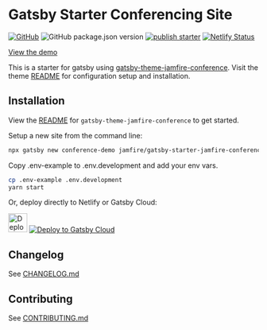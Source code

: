 # Gatsby Starter Conferencing Site

[![GitHub](https://img.shields.io/github/license/jamfire/jamfire?style=flat)](https://github.com/jamfire/jamfire/blob/master/packages/gatsby-starter-jamfire-conference/LICENSE) ![GitHub package.json version](https://img.shields.io/github/package-json/v/jamfire/gatsby-starter-jamfire-conference) [![publish starter](https://github.com/jamfire/jamfire/actions/workflows/publish-starters.yml/badge.svg)](https://github.com/jamfire/jamfire/actions/workflows/publish-starters.yml)  [![Netlify Status](https://img.shields.io/netlify/6b0b0a47-5646-4cdb-b887-8cc2240275f5)](https://app.netlify.com/sites/jamfireconference/deploys)

[View the demo](https://conference.jamfire.io)

This is a starter for gatsby using [gatsby-theme-jamfire-conference](https://github.com/jamfire/gatsby-theme-jamfire-conference). Visit the theme [README](https://github.com/jamfire/gatsby-theme-jamfire-conference/blob/master/README.md) for configuration setup and installation.

## Installation

View the [README](https://github.com/jamfire/gatsby-theme-jamfire-conference/blob/master/README.md#environment-configuration) for `gatsby-theme-jamfire-conference` to get started.

Setup a new site from the command line:

```bash
npx gatsby new conference-demo jamfire/gatsby-starter-jamfire-conference
```

Copy .env-example to .env.development and add your env vars.

```bash
cp .env-example .env.development
yarn start
```

Or, deploy directly to Netlify or Gatsby Cloud:

[<img src="https://www.netlify.com/img/deploy/button.svg" alt="Deploy to Netlify" height="38">](https://app.netlify.com/start/deploy?repository=https://github.com/jamfire/gatsby-starter-jamfire-conference) [<img src="https://www.gatsbyjs.com/deploynow.svg" alt="Deploy to Gatsby Cloud">](https://www.gatsbyjs.com/dashboard/deploynow?url=https://github.com/jamfire/gatsby-starter-jamfire-conference)

## Changelog

See [CHANGELOG.md](CHANGELOG.md)

## Contributing

See [CONTRIBUTING.md](CONTRIBUTING.md)
